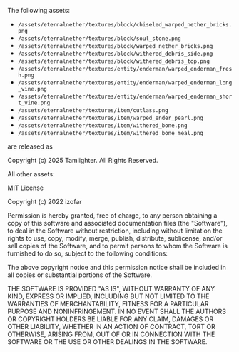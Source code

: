 The following assets:

+ `/assets/eternalnether/textures/block/chiseled_warped_nether_bricks.png`
+ `/assets/eternalnether/textures/block/soul_stone.png`
+ `/assets/eternalnether/textures/block/warped_nether_bricks.png`
+ `/assets/eternalnether/textures/block/withered_debris_side.png`
+ `/assets/eternalnether/textures/block/withered_debris_top.png`
+ `/assets/eternalnether/textures/entity/enderman/warped_enderman_fresh.png`
+ `/assets/eternalnether/textures/entity/enderman/warped_enderman_long_vine.png`
+ `/assets/eternalnether/textures/entity/enderman/warped_enderman_short_vine.png`
+ `/assets/eternalnether/textures/item/cutlass.png`
+ `/assets/eternalnether/textures/item/warped_ender_pearl.png`
+ `/assets/eternalnether/textures/item/withered_bone.png`
+ `/assets/eternalnether/textures/item/withered_bone_meal.png`

are released as

Copyright (c) 2025 Tamlighter. All Rights Reserved.

All other assets:

MIT License

Copyright (c) 2022 izofar

Permission is hereby granted, free of charge, to any person obtaining a copy
of this software and associated documentation files (the "Software"), to deal
in the Software without restriction, including without limitation the rights
to use, copy, modify, merge, publish, distribute, sublicense, and/or sell
copies of the Software, and to permit persons to whom the Software is
furnished to do so, subject to the following conditions:

The above copyright notice and this permission notice shall be included in all
copies or substantial portions of the Software.

THE SOFTWARE IS PROVIDED "AS IS", WITHOUT WARRANTY OF ANY KIND, EXPRESS OR
IMPLIED, INCLUDING BUT NOT LIMITED TO THE WARRANTIES OF MERCHANTABILITY,
FITNESS FOR A PARTICULAR PURPOSE AND NONINFRINGEMENT. IN NO EVENT SHALL THE
AUTHORS OR COPYRIGHT HOLDERS BE LIABLE FOR ANY CLAIM, DAMAGES OR OTHER
LIABILITY, WHETHER IN AN ACTION OF CONTRACT, TORT OR OTHERWISE, ARISING FROM,
OUT OF OR IN CONNECTION WITH THE SOFTWARE OR THE USE OR OTHER DEALINGS IN THE
SOFTWARE.